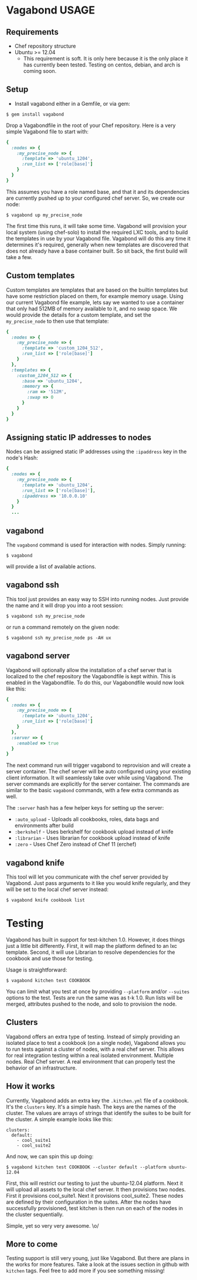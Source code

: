 # Vagabond USAGE

## Requirements

* Chef repository structure
* Ubuntu >= 12.04
  * This requirement is soft. It is only here because it is the only place it has currently been tested. Testing on centos, debian, and arch is coming soon.

## Setup

* Install vagabond either in a Gemfile, or via gem:

```
$ gem install vagabond
```

Drop a Vagabondfile in the root of your Chef repository. Here is a
very simple Vagabond file to start with:

```ruby
{
  :nodes => {
    :my_precise_node => {
      :template => 'ubuntu_1204',
      :run_list => ['role[base]']
    }
  }
}
```

This assumes you have a role named base, and that it and its dependencies
are currently pushed up to your configured chef server. So, we create our
node:

```
$ vagabond up my_precise_node
```

The first time this runs, it will take some time. Vagabond will provision
your local system (using chef-solo) to install the required LXC tools, and
to build the templates in use by your Vagabond file. Vagabond will do
this any time it determines it's required, generally when new templates
are discovered that does not already have a base container built. So sit
back, the first build will take a few.

## Custom templates

Custom templates are templates that are based on the builtin templates
but have some restriction placed on them, for example memory usage. Using
our current Vagabond file example, lets say we wanted to use a container
that only had 512MB of memory available to it, and no swap space. We
would provide the details for a custom template, and set the `my_precise_node`
to then use that template:


```ruby
{
  :nodes => {
    :my_precise_node => {
      :template => 'custom_1204_512',
      :run_list => ['role[base]']
    }
  },
  :templates => {
    :custom_1204_512 => {
      :base => 'ubuntu_1204',
      :memory => {
        :ram => '512M',
        :swap => 0
      }
    }
  }
}
```

## Assigning static IP addresses to nodes

Nodes can be assigned static IP addresses using the `:ipaddress` key in
the node's Hash:

```ruby
{
  :nodes => {
    :my_precise_node => {
      :template => 'ubuntu_1204',
      :run_list => ['role[base]'],
      :ipaddress => '10.0.0.10'
    }
  }
  ...
```

## vagabond

The `vagabond` command is used for interaction with nodes. Simply running:

```
$ vagabond
```

will provide a list of available actions.

## vagabond ssh

This tool just provides an easy way to SSH into running nodes. Just
provide the name and it will drop you into a root session:

```
$ vagabond ssh my_precise_node
```

or run a command remotely on the given node:

```
$ vagabond ssh my_precise_node ps -AH ux
```

## vagabond server

Vagabond will optionally allow the installation of a chef server that is
localized to the chef repository the Vagabondfile is kept within. This 
is enabled in the Vagabondfile. To do this, our Vagabondfile would now
look like this:

```ruby
{
  :nodes => {
    :my_precise_node => {
      :template => 'ubuntu_1204',
      :run_list => ['role[base]']
    }
  },
  :server => {
    :enabled => true
  }
}
```

The next command run will trigger vagabond to reprovision and will create
a server container. The chef server will be auto configured using your
existing client information. It will seamlessly take over while using
Vagabond. The server commands are explicitly for the server container.
The commands are similar to the basic `vagabond` commands, with a few
extra commands as well.

The `:server` hash has a few helper keys for setting up
the server:

* `:auto_upload` - Uploads all cookbooks, roles, data bags and environments after build
* `:berkshelf` - Uses berkshelf for cookbook upload instead of knife
* `:librarian` - Uses librarian for cookbook upload instead of knife
* `:zero` - Uses Chef Zero instead of Chef 11 (erchef)

## vagabond knife

This tool will let you communicate with the chef server provided by Vagabond.
Just pass arguments to it like you would knife regularly, and they will 
be set to the local chef server instead:

```
$ vagabond knife cookbook list
```

# Testing

Vagabond has built in support for test-kitchen 1.0. However, it does things
just a little bit differently. First, it will map the platform defined to an lxc
template. Second, it will use Librarian to resolve dependencies for the
cookbook and use those for testing. 

Usage is straightforward:

```
$ vagabond kitchen test COOKBOOK
```

You can limit what you test at once by providing `--platform` and/or `--suites`
options to the test. Tests are run the same was as t-k 1.0. Run lists will be
merged, attributes pushed to the node, and solo to provision the node.

## Clusters

Vagabond offers an extra type of testing. Instead of simply providing an isolated
place to test a cookbook (on a single node), Vagabond allows you to run tests against
a cluster of nodes, with a real chef server. This allows for real integration testing
within a real isolated environment. Multiple nodes. Real Chef server. A real environment
that can properly test the behavior of an infrastructure. 

## How it works

Currently, Vagabond adds an extra key the `.kitchen.yml` file of a cookbook. It's
the `clusters` key. It's a simple hash. The keys are the names of the cluster. The
values are arrays of strings that identify the suites to be built for the cluster.
A simple example looks like this:

```
clusters:
  default:
    - cool_suite1
    - cool_suite2
```

And now, we can spin this up doing:

```
$ vagabond kitchen test COOKBOOK --cluster default --platform ubuntu-12.04
```

First, this will restrict our testing to just the ubuntu-12.04 platform. Next
it will upload all assets to the local chef server. It then provisions two
nodes. First it provisions cool_suite1. Next it provisions cool_suite2. These
nodes are defined by their configuration in the suites. After the nodes
have successfully provisioned, test kitchen is then run on each of the nodes
in the cluster sequentially.

Simple, yet so very very awesome. \o/

## More to come

Testing support is still very young, just like Vagabond. But there are plans
in the works for more features. Take a look at the issues section in github
with `kitchen` tags. Feel free to add more if you see something missing!
